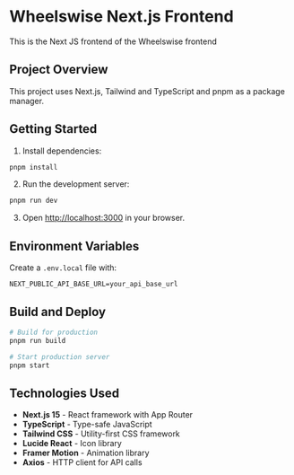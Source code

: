 # Wheelswise Next.js Frontend

This is the Next JS frontend of the Wheelswise frontend

## Project Overview

This project uses Next.js, Tailwind and TypeScript and pnpm as a package manager.

## Getting Started

1. Install dependencies:
```bash
pnpm install
```

2. Run the development server:
```bash
pnpm run dev
```

3. Open [http://localhost:3000](http://localhost:3000) in your browser.

## Environment Variables

Create a `.env.local` file with:

```env
NEXT_PUBLIC_API_BASE_URL=your_api_base_url
```

## Build and Deploy

```bash
# Build for production
pnpm run build

# Start production server
pnpm start
```

## Technologies Used

- **Next.js 15** - React framework with App Router
- **TypeScript** - Type-safe JavaScript
- **Tailwind CSS** - Utility-first CSS framework
- **Lucide React** - Icon library
- **Framer Motion** - Animation library
- **Axios** - HTTP client for API calls